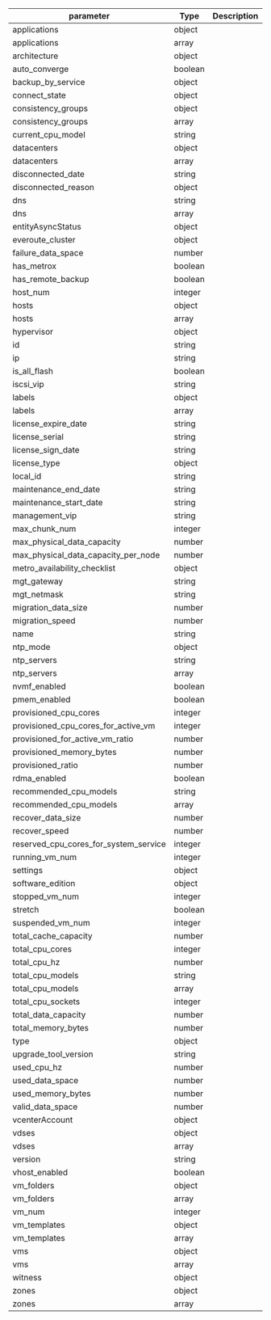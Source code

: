 | parameter | Type | Description |
| ----------- | ----------- |----------- |
| applications  |  object  |    |
| applications  |  array  |    |
| architecture  |  object  |    |
| auto_converge  |  boolean  |    |
| backup_by_service  |  object  |    |
| connect_state  |  object  |    |
| consistency_groups  |  object  |    |
| consistency_groups  |  array  |    |
| current_cpu_model  |  string  |    |
| datacenters  |  object  |    |
| datacenters  |  array  |    |
| disconnected_date  |  string  |    |
| disconnected_reason  |  object  |    |
| dns  |  string  |    |
| dns  |  array  |    |
| entityAsyncStatus  |  object  |    |
| everoute_cluster  |  object  |    |
| failure_data_space  |  number  |    |
| has_metrox  |  boolean  |    |
| has_remote_backup  |  boolean  |    |
| host_num  |  integer  |    |
| hosts  |  object  |    |
| hosts  |  array  |    |
| hypervisor  |  object  |    |
| id  |  string  |    |
| ip  |  string  |    |
| is_all_flash  |  boolean  |    |
| iscsi_vip  |  string  |    |
| labels  |  object  |    |
| labels  |  array  |    |
| license_expire_date  |  string  |    |
| license_serial  |  string  |    |
| license_sign_date  |  string  |    |
| license_type  |  object  |    |
| local_id  |  string  |    |
| maintenance_end_date  |  string  |    |
| maintenance_start_date  |  string  |    |
| management_vip  |  string  |    |
| max_chunk_num  |  integer  |    |
| max_physical_data_capacity  |  number  |    |
| max_physical_data_capacity_per_node  |  number  |    |
| metro_availability_checklist  |  object  |    |
| mgt_gateway  |  string  |    |
| mgt_netmask  |  string  |    |
| migration_data_size  |  number  |    |
| migration_speed  |  number  |    |
| name  |  string  |    |
| ntp_mode  |  object  |    |
| ntp_servers  |  string  |    |
| ntp_servers  |  array  |    |
| nvmf_enabled  |  boolean  |    |
| pmem_enabled  |  boolean  |    |
| provisioned_cpu_cores  |  integer  |    |
| provisioned_cpu_cores_for_active_vm  |  integer  |    |
| provisioned_for_active_vm_ratio  |  number  |    |
| provisioned_memory_bytes  |  number  |    |
| provisioned_ratio  |  number  |    |
| rdma_enabled  |  boolean  |    |
| recommended_cpu_models  |  string  |    |
| recommended_cpu_models  |  array  |    |
| recover_data_size  |  number  |    |
| recover_speed  |  number  |    |
| reserved_cpu_cores_for_system_service  |  integer  |    |
| running_vm_num  |  integer  |    |
| settings  |  object  |    |
| software_edition  |  object  |    |
| stopped_vm_num  |  integer  |    |
| stretch  |  boolean  |    |
| suspended_vm_num  |  integer  |    |
| total_cache_capacity  |  number  |    |
| total_cpu_cores  |  integer  |    |
| total_cpu_hz  |  number  |    |
| total_cpu_models  |  string  |    |
| total_cpu_models  |  array  |    |
| total_cpu_sockets  |  integer  |    |
| total_data_capacity  |  number  |    |
| total_memory_bytes  |  number  |    |
| type  |  object  |    |
| upgrade_tool_version  |  string  |    |
| used_cpu_hz  |  number  |    |
| used_data_space  |  number  |    |
| used_memory_bytes  |  number  |    |
| valid_data_space  |  number  |    |
| vcenterAccount  |  object  |    |
| vdses  |  object  |    |
| vdses  |  array  |    |
| version  |  string  |    |
| vhost_enabled  |  boolean  |    |
| vm_folders  |  object  |    |
| vm_folders  |  array  |    |
| vm_num  |  integer  |    |
| vm_templates  |  object  |    |
| vm_templates  |  array  |    |
| vms  |  object  |    |
| vms  |  array  |    |
| witness  |  object  |    |
| zones  |  object  |    |
| zones  |  array  |    |